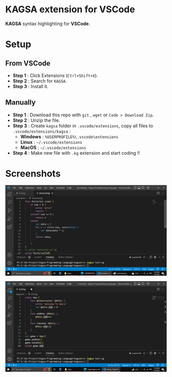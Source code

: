 # KAGSA extension for VSCode
**KAGSA** syntax highlighting for **VSCode**.
# Setup
## From VSCode
- **Step 1** : Click Extensions (`Ctrl+Shift+X`).
- **Step 2** : Search for `KAGSA`.
- **Step 3** : Install it.

## Manually
- **Step 1** : Download this repo with `git` , `wget` or `Code > Download Zip`.
- **Step 2** : Unzip the file.
- **Step 3** : Create `kagsa` folder in `.vscode/extensions`, copy all files to `.vscode/extensions/kagsa` :
    - **Windows** : `%USERPROFILE%\.vscode\extensions`
    - **Linux** : `~/.vscode/extensions`
    - **MacOS** : `~/.vscode/extensions`
- **Step 4** : Make new file with `.kg` extension and start coding !!

# Screenshots
![](https://raw.githubusercontent.com/kagsa/kagsa-vscode/main/screenshots/screenshot.png)

![](https://raw.githubusercontent.com/kagsa/kagsa-vscode/main/screenshots/screenshot1.png)
